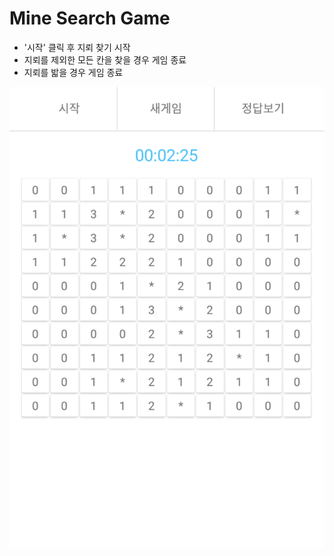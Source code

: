 # Mine Search Game
* '시작' 클릭 후 지뢰 찾기 시작
* 지뢰를 제외한 모든 칸을 찾을 경우 게임 종료
* 지뢰를 밟을 경우 게임 종료

![지뢰찾기 게임](./img/mineSearch_img.png)
